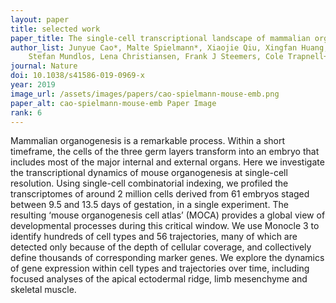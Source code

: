 ```yaml
---
layout: paper
title: selected work
paper_title: The single-cell transcriptional landscape of mammalian organogenesis
author_list: Junyue Cao*, Malte Spielmann*, Xiaojie Qiu, Xingfan Huang, Daniel M Ibrahim, Andrew J Hill, Fan Zhang, 
    Stefan Mundlos, Lena Christiansen, Frank J Steemers, Cole Trapnell+, Jay Shendure+.
journal: Nature
doi: 10.1038/s41586-019-0969-x
year: 2019
image_url: /assets/images/papers/cao-spielmann-mouse-emb.png
paper_alt: cao-spielmann-mouse-emb Paper Image
rank: 6
---
```


Mammalian organogenesis is a remarkable process. Within a short timeframe, the cells of the three germ layers transform 
into an embryo that includes most of the major internal and external organs. Here we investigate the transcriptional 
dynamics of mouse organogenesis at single-cell resolution. Using single-cell combinatorial indexing, we profiled the 
transcriptomes of around 2 million cells derived from 61 embryos staged between 9.5 and 13.5 days of gestation, in a 
single experiment. The resulting ‘mouse organogenesis cell atlas’ (MOCA) provides a global view of developmental 
processes during this critical window. We use Monocle 3 to identify hundreds of cell types and 56 trajectories, many 
of which are detected only because of the depth of cellular coverage, and collectively define thousands of 
corresponding marker genes. We explore the dynamics of gene expression within cell types and trajectories over time, 
including focused analyses of the apical ectodermal ridge, limb mesenchyme and skeletal muscle.
